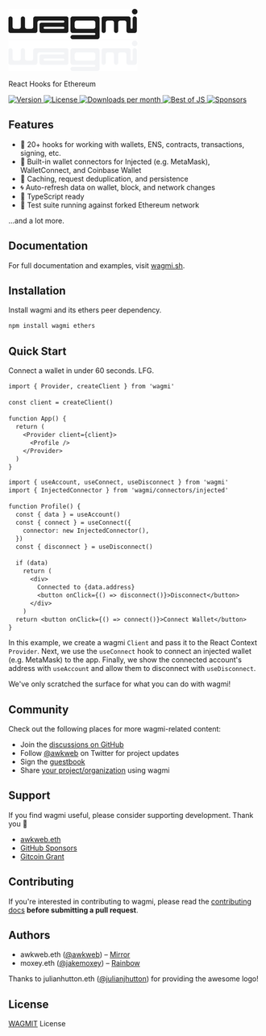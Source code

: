 <p>
  <a href="https://wagmi.sh/#gh-light-mode-only" target="_blank">
    <img src="./.github/logo-light.svg" alt="wagmi" width="auto" height="60">
  </a>
  <a href="https://wagmi.sh/#gh-dark-mode-only" target="_blank">
    <img src="./.github/logo-dark.svg" alt="wagmi" width="auto" height="60">
  </a>
</p>

React Hooks for Ethereum

<p>
  <a href="https://www.npmjs.com/package/wagmi">
    <img src="https://img.shields.io/npm/v/wagmi?colorA=21262d&colorB=161b22&style=flat" alt="Version">
  </a>
  <a href="/LICENSE">
    <img src="https://img.shields.io/npm/l/wagmi?colorA=21262d&colorB=161b22&style=flat" alt="License">
  </a>
  <a href="https://www.npmjs.com/package/wagmi">
    <img src="https://img.shields.io/npm/dm/wagmi?colorA=21262d&colorB=161b22&style=flat" alt="Downloads per month">
  </a>
  <a href="https://bestofjs.org/projects/wagmi">
    <img src="https://img.shields.io/endpoint?colorA=21262d&colorB=161b22&style=flat&url=https://bestofjs-serverless.now.sh/api/project-badge?fullName=tmm%2Fwagmi%26since=daily" alt="Best of JS">
  </a>
  <a href="https://github.com/sponsors/tmm?metadata_campaign=gh_readme_badge">
    <img src="https://img.shields.io/github/sponsors/tmm?colorA=21262d&colorB=161b22&style=flat" alt="Sponsors">
  </a>
</p>

## Features

- 🚀 20+ hooks for working with wallets, ENS, contracts, transactions, signing, etc.
- 💼 Built-in wallet connectors for Injected (e.g. MetaMask), WalletConnect, and Coinbase Wallet
- 👟 Caching, request deduplication, and persistence
- 🌀 Auto-refresh data on wallet, block, and network changes
- 🦄 TypeScript ready
- 🌳 Test suite running against forked Ethereum network

...and a lot more.

## Documentation

For full documentation and examples, visit [wagmi.sh](https://wagmi.sh).

## Installation

Install wagmi and its ethers peer dependency.

```bash
npm install wagmi ethers
```

## Quick Start

Connect a wallet in under 60 seconds. LFG.

```tsx
import { Provider, createClient } from 'wagmi'

const client = createClient()

function App() {
  return (
    <Provider client={client}>
      <Profile />
    </Provider>
  )
}
```

```tsx
import { useAccount, useConnect, useDisconnect } from 'wagmi'
import { InjectedConnector } from 'wagmi/connectors/injected'

function Profile() {
  const { data } = useAccount()
  const { connect } = useConnect({
    connector: new InjectedConnector(),
  })
  const { disconnect } = useDisconnect()

  if (data)
    return (
      <div>
        Connected to {data.address}
        <button onClick={() => disconnect()}>Disconnect</button>
      </div>
    )
  return <button onClick={() => connect()}>Connect Wallet</button>
}
```

In this example, we create a wagmi `Client` and pass it to the React Context `Provider`. Next, we use the `useConnect` hook to connect an injected wallet (e.g. MetaMask) to the app. Finally, we show the connected account's address with `useAccount` and allow them to disconnect with `useDisconnect`.

We've only scratched the surface for what you can do with wagmi!

## Community

Check out the following places for more wagmi-related content:

- Join the [discussions on GitHub](https://github.com/tmm/wagmi/discussions)
- Follow [@awkweb](https://twitter.com/awkweb) on Twitter for project updates
- Sign the [guestbook](https://github.com/tmm/wagmi/discussions/2)
- Share [your project/organization](https://github.com/tmm/wagmi/discussions/201) using wagmi

## Support

If you find wagmi useful, please consider supporting development. Thank you 🙏

- [awkweb.eth](https://etherscan.io/enslookup-search?search=awkweb.eth)
- [GitHub Sponsors](https://github.com/sponsors/tmm?metadata_campaign=gh_readme_support)
- [Gitcoin Grant](https://gitcoin.co/grants/4493/wagmi-react-hooks-library-for-ethereum)

## Contributing

If you're interested in contributing to wagmi, please read the [contributing docs](/.github/CONTRIBUTING.md) **before submitting a pull request**.

## Authors

- awkweb.eth ([@awkweb](https://twitter.com/awkweb)) – [Mirror](https://mirror.xyz)
- moxey.eth ([@jakemoxey](https://twitter.com/jakemoxey)) – [Rainbow](https://rainbow.me)

Thanks to julianhutton.eth ([@julianjhutton](https://twitter.com/julianjhutton)) for providing the awesome logo!

## License

[WAGMIT](/LICENSE) License
